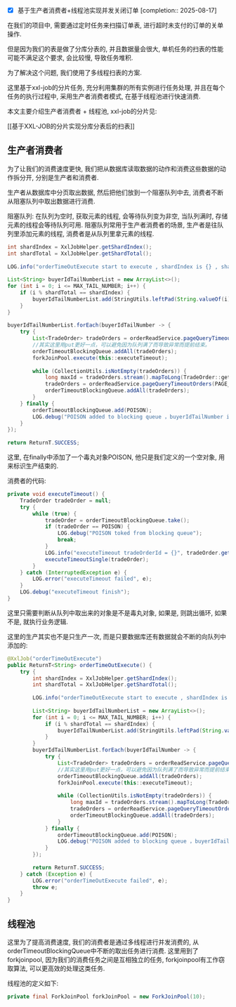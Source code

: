 - [x] 基于生产者消费者+线程池实现并发关闭订单  [completion:: 2025-08-17]

在我们的项目中, 需要通过定时任务来扫描订单表, 进行超时未支付的订单的关单操作.

但是因为我们的表是做了分库分表的, 并且数据量会很大, 单机任务的扫表的性能可能不满足这个要求, 会比较慢, 导致任务堆积.

为了解决这个问题, 我们使用了多线程扫表的方案.

这里基于xxl-job的分片任务, 充分利用集群的所有实例进行任务处理, 并且在每个任务的执行过程中, 采用生产者消费者模式, 在基于线程池进行快速消费.

本文主要介绍生产者消费者 + 线程池, xxl-job的分片见:

[[基于XXL-JOB的分片实现分库分表后的扫表]]

## 生产者消费者

为了让我们的消费速度更快, 我们把从数据库读取数据的动作和消费这些数据的动作拆分开, 分别是生产者和消费者.

生产者从数据库中分页取出数据, 然后把他们放到一个阻塞队列中去, 消费者不断从阻塞队列中取出数据进行消费.

阻塞队列: 在队列为空时, 获取元素的线程, 会等待队列变为非空, 当队列满时, 存储元素的线程会等待队列可用. 阻塞队列常用于生产者消费者的场景, 生产者是往队列里添加元素的线程, 消费者是从队列里拿元素的线程.

```java
int shardIndex = XxlJobHelper.getShardIndex();  
int shardTotal = XxlJobHelper.getShardTotal();  
  
LOG.info("orderTimeOutExecute start to execute , shardIndex is {} , shardTotal is {}", shardIndex, shardTotal);  
  
List<String> buyerIdTailNumberList = new ArrayList<>();  
for (int i = 0; i <= MAX_TAIL_NUMBER; i++) {  
    if (i % shardTotal == shardIndex) {  
        buyerIdTailNumberList.add(StringUtils.leftPad(String.valueOf(i), 2, "0"));  
    }  
}  
  
buyerIdTailNumberList.forEach(buyerIdTailNumber -> {  
    try {  
        List<TradeOrder> tradeOrders = orderReadService.pageQueryTimeoutOrders(PAGE_SIZE, buyerIdTailNumber, null);  
        //其实这里用put更好一点，可以避免因为队列满了而导致异常而提前结束。  
        orderTimeoutBlockingQueue.addAll(tradeOrders);  
        forkJoinPool.execute(this::executeTimeout);  
  
        while (CollectionUtils.isNotEmpty(tradeOrders)) {  
            long maxId = tradeOrders.stream().mapToLong(TradeOrder::getId).max().orElse(Long.MAX_VALUE);  
            tradeOrders = orderReadService.pageQueryTimeoutOrders(PAGE_SIZE, buyerIdTailNumber, maxId + 1);  
            orderTimeoutBlockingQueue.addAll(tradeOrders);  
        }  
    } finally {  
        orderTimeoutBlockingQueue.add(POISON);  
        LOG.debug("POISON added to blocking queue ，buyerIdTailNumber is {}", buyerIdTailNumber);  
    }  
});  
  
return ReturnT.SUCCESS;
```

这里, 在finally中添加了一个毒丸对象POISON, 他只是我们定义的一个空对象, 用来标识生产结束的.

消费者的代码:

```java
private void executeTimeout() {  
    TradeOrder tradeOrder = null;  
    try {  
        while (true) {  
            tradeOrder = orderTimeoutBlockingQueue.take();  
            if (tradeOrder == POISON) {  
                LOG.debug("POISON toked from blocking queue");  
                break;  
            }  
            LOG.info("executeTimeout tradeOrderId = {}", tradeOrder.getId());  
            executeTimeoutSingle(tradeOrder);  
        }  
    } catch (InterruptedException e) {  
        LOG.error("executeTimeout failed", e);  
    }  
    LOG.debug("executeTimeout finish");  
}
```

这里只需要判断从队列中取出来的对象是不是毒丸对象, 如果是, 则跳出循环, 如果不是, 就执行业务逻辑.

这里的生产其实也不是只生产一次, 而是只要数据库还有数据就会不断的向队列中添加的:

```java
@XxlJob("orderTimeOutExecute")  
public ReturnT<String> orderTimeOutExecute() {  
    try {  
        int shardIndex = XxlJobHelper.getShardIndex();  
        int shardTotal = XxlJobHelper.getShardTotal();  
  
        LOG.info("orderTimeOutExecute start to execute , shardIndex is {} , shardTotal is {}", shardIndex, shardTotal);  
  
        List<String> buyerIdTailNumberList = new ArrayList<>();  
        for (int i = 0; i <= MAX_TAIL_NUMBER; i++) {  
            if (i % shardTotal == shardIndex) {  
                buyerIdTailNumberList.add(StringUtils.leftPad(String.valueOf(i), 2, "0"));  
            }  
        }  
        buyerIdTailNumberList.forEach(buyerIdTailNumber -> {  
            try {  
                List<TradeOrder> tradeOrders = orderReadService.pageQueryTimeoutOrders(PAGE_SIZE, buyerIdTailNumber, null);  
                //其实这里用put更好一点，可以避免因为队列满了而导致异常而提前结束。  
                orderTimeoutBlockingQueue.addAll(tradeOrders);  
                forkJoinPool.execute(this::executeTimeout);  
  
                while (CollectionUtils.isNotEmpty(tradeOrders)) {  
                    long maxId = tradeOrders.stream().mapToLong(TradeOrder::getId).max().orElse(Long.MAX_VALUE);  
                    tradeOrders = orderReadService.pageQueryTimeoutOrders(PAGE_SIZE, buyerIdTailNumber, maxId + 1);  
                    orderTimeoutBlockingQueue.addAll(tradeOrders);  
                }  
            } finally {  
                orderTimeoutBlockingQueue.add(POISON);  
                LOG.debug("POISON added to blocking queue ，buyerIdTailNumber is {}", buyerIdTailNumber);  
            }  
        });  
  
        return ReturnT.SUCCESS;  
    } catch (Exception e) {  
        LOG.error("orderTimeOutExecute failed", e);  
        throw e;  
    }  
}
```

## 线程池

这里为了提高消费速度, 我们的消费者是通过多线程进行并发消费的, 从orderTimeoutBlockingQueue中不断的取出任务进行消费.
这里用到了forkjoinpool, 因为我们的消费任务之间是互相独立的任务, forkjoinpool有工作窃取算法, 可以更高效的处理这类任务.

线程池的定义如下:

```java
private final ForkJoinPool forkJoinPool = new ForkJoinPool(10);
```

